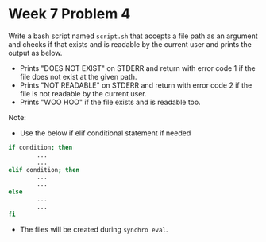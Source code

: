 # Week 7 Problem 4

Write a bash script named ` script.sh ` that accepts a file path as an argument and checks if that exists and is readable by the current user and prints the output as below.

- Prints "DOES NOT EXIST" on STDERR and return with error code 1 if the file does not exist at the given path.
- Prints "NOT READABLE" on STDERR and return with error code 2 if the file is not readable by the current user.
- Prints "WOO HOO" if the file exists and is readable too.

Note: 
- Use the below if elif conditional statement if needed

```bash
if condition; then
        ...
        ...
elif condition; then
        ...
        ...
else
        ...
        ...
fi
```

- The files will be created during ` synchro eval `.